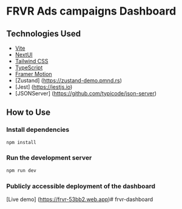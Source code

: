 # FRVR Ads campaigns Dashboard 

## Technologies Used

- [Vite](https://vitejs.dev/guide/)
- [NextUI](https://nextui.org)
- [Tailwind CSS](https://tailwindcss.com)
- [TypeScript](https://www.typescriptlang.org)
- [Framer Motion](https://www.framer.com/motion)
- [Zustand] (https://zustand-demo.pmnd.rs)
- [Jest] (https://jestjs.io)
- [JSONServer] (https://github.com/typicode/json-server)

## How to Use

### Install dependencies


```bash
npm install
```

### Run the development server

```bash
npm run dev
```

### Publicly accessible deployment of the dashboard
[Live demo] (https://frvr-53bb2.web.app)# frvr-dashboard
